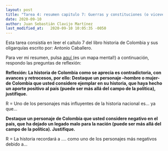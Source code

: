 ```yaml
---
layout: post
title: "Tarea 4: resumen capitulo 7: Guerras y constituciones (o viceversa)"
date: 2020-09-10
author: Juan Sebastián Clavijo Martínez
last_modified_at:   2020-09-10 10:05:35 -0050
---
```

Esta tarea consistía en leer el caítulo 7 del libro historia de Colombia y sus oligarquías escrito por: Antonio Caballero.

Para ver mi resumen, pulsa <a href="/_posts/imagenresumen2.md"> aquí </a> (es un mapa mental!) a continuación, respondo las preguntas de reflexión:

**Reflexión: La historia de Colombia como se aprecia es contradictoria, con avances y retrocesos, por ello:
Destaque un personaje –hombre o mujer- de Colombia que usted considere ejemplar en su historia, que haya hecho un aporte positivo al país (puede ser más allá del campo de la política), justifique.**

R = Uno de los personajes más influyentes de la historia nacional es... ya que...

**Destaque un personaje de Colombia que usted considere negativo en el país, que ha dejado un legado malo para la nación (puede ser más allá del campo de la política). Justifique.**

R = La historia recordará a .... como uno de los personajes más negativos debido a...
